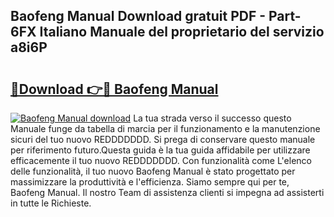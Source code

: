 ## Baofeng Manual Download gratuit PDF - Part-6FX Italiano Manuale del proprietario del servizio a8i6P

# <h2><a href="http://dfd640.blite.top/?on=Baofeng+Manual">🔗Download 👉🔴 Baofeng Manual</a></h2>

[![Baofeng Manual download](https://i.imgur.com/lujVjoI.png)](http://dfd640.blite.top/?on=Baofeng+Manual)
La tua strada verso il successo questo Manuale funge da tabella di marcia per il funzionamento e la manutenzione sicuri del tuo nuovo REDDDDDDD. Si prega di conservare questo manuale per riferimento futuro.Questa guida è la tua guida affidabile per utilizzare efficacemente il tuo nuovo REDDDDDDD. Con funzionalità come L'elenco delle funzionalità, il tuo nuovo Baofeng Manual è stato progettato per massimizzare la produttività e l'efficienza. Siamo sempre qui per te, Baofeng Manual. Il nostro Team di assistenza clienti si impegna ad assisterti in tutte le Richieste.
